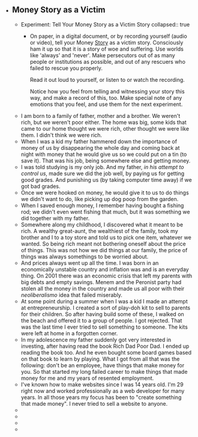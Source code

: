 - ## Money Story as a Victim
	- Experiment: Tell Your Money Story as a Victim Story
	  collapsed:: true
		- On paper, in a digital document, or by recording yourself (audio or video), tell your Money [Story](https://storyworld.mystrikingly.com/)
		   as a victim story. Consciously ham it up so that it is a story of woe 
		  and suffering. Use worlds like 'always' and 'never'. Make persecutors 
		  out of as many people or institutions as possible, and out of any 
		  rescuers who failed to rescue you properly.
		  
		  Read it out loud to yourself, or listen to or watch the recording.
		  
		  Notice how you feel from telling and witnessing your story this way, and make a record of this, too. Make special note of any emotions that you feel, and use them for the next experiment.
	- I am born to a family of father, mother and a brother. We weren't rich, but we weren't poor either. The home was big, some kids that came to our home thought we were rich, other thought we were like them. I didn't think we were rich.
	- When I was a kid my father hammered down the importance of money of us by disappearing the whole day and coming back at night with money that he would give us so we could put on a tin (to save it). That was his job, being somewhere else and getting money.
	- I was told studying is my only job. And my father, _in his attempt to control us_,  made sure we did the job well, by paying us for getting good grades. And punishing us (by taking computer time away) if we got bad grades.
	- Once we were hooked on money, he would give it to us to do things we didn't want to do, like picking up dog poop from the garden.
	- When I saved enough money, I remember having bought a fishing rod; we didn't even went fishing that much, but it was something we did together with my father.
	- Somewhere along my childhood, I discovered what it meant to be rich. A wealthy great-aunt, the wealthiest of the family, took my brother and I to a toy store and told us to pick one item, whatever we wanted. So being rich meant not bothering oneself about the price of things. This was not how we did things at our family, the price of things was always somethings to be worried about.
	- And prices always went up all the time. I was born in an economically unstable country and inflation was and is an everyday thing. On 2001 there was an economic crisis that left my parents with big debts and empty savings. Menem and the Peronist party had stolen all the money in the country and made us all poor with their _neoliberalismo_ idea that failed miserably.
	- At some point during a summer when I was a kid I made an attempt at entrepreneurship. I created a sort of play-doh kit to sell to parents for their children. So after having build some of these, I walked on the beach and offered it to a group of people. I got rejected. That was the last time I ever tried to sell something to someone. The kits were left at home in a forgotten corner.
	- In my adolescence my father suddenly got very interested in investing, after having read the book Rich Dad Poor Dad. I ended up reading the book too. And he even bought some board games based on that book to learn by playing. What I got from all that was the following: don't be an employee, have things that make money for you. So that started my long failed career to make things that made money for me and my years of resented employment.
	- I've known how to make websites since I was 14 years old. I'm 29 right now and worked professionally as a web developer for many years. In all those years my focus has been to "create something that made money". I never tried to sell a website to anyone.
	-
	-
	-
	-